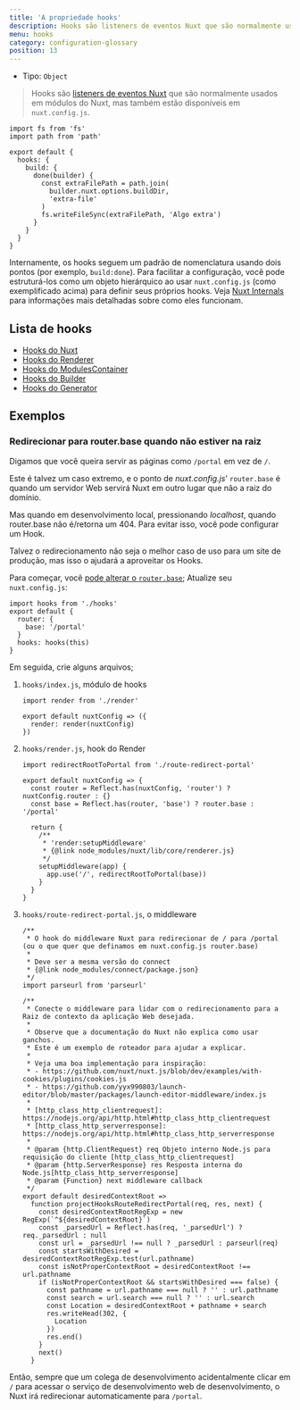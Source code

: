 ```yaml
---
title: 'A propriedade hooks'
description: Hooks são listeners de eventos Nuxt que são normalmente usados ​​em módulos do Nuxt, mas também estão disponíveis em `nuxt.config.js`.
menu: hooks
category: configuration-glossary
position: 13
---
```


- Tipo: `Object`

> Hooks são [listeners de eventos Nuxt](/guides/internals-glossary/internals) que são normalmente usados ​​em módulos do Nuxt, mas também estão disponíveis em `nuxt.config.js`.

```js{}[nuxt.config.js]
import fs from 'fs'
import path from 'path'

export default {
  hooks: {
    build: {
      done(builder) {
        const extraFilePath = path.join(
          builder.nuxt.options.buildDir,
          'extra-file'
        )
        fs.writeFileSync(extraFilePath, 'Algo extra')
      }
    }
  }
}
```

Internamente, os hooks seguem um padrão de nomenclatura usando dois pontos (por exemplo, `build:done`). Para facilitar a configuração, você pode estruturá-los como um objeto hierárquico ao usar `nuxt.config.js` (como exemplificado acima) para definir seus próprios hooks. Veja [Nuxt Internals](/guides/internals-glossary/internals) para informações mais detalhadas sobre como eles funcionam.

## Lista de hooks

- [Hooks do Nuxt](/guides/internals-glossary/internals-renderer#hooks)
- [Hooks do Renderer](/guides/internals-glossary/internals-renderer#hooks)
- [Hooks do ModulesContainer](/guides/internals-glossary/internals-module-container#hooks)
- [Hooks do Builder](/guides/internals-glossary/internals-builder#hooks)
- [Hooks do Generator](/guides/internals-glossary/internals-generator#hooks)

## Exemplos

### Redirecionar para router.base quando não estiver na raiz

Digamos que você queira servir as páginas como `/portal` em vez de `/`.

Este é talvez um caso extremo, e o ponto de _nuxt.config.js_’ `router.base` é quando um servidor Web servirá Nuxt em outro lugar que não a raiz do domínio.

Mas quando em desenvolvimento local, pressionando _localhost_, quando router.base não é/retorna um 404. Para evitar isso, você pode configurar um Hook.

Talvez o redirecionamento não seja o melhor caso de uso para um site de produção, mas isso o ajudará a aproveitar os Hooks.

Para começar, você [pode alterar o `router.base`](/guides/configuration-glossary/configuration-router#base); Atualize seu `nuxt.config.js`:

```js{}[nuxt.config.js]
import hooks from './hooks'
export default {
  router: {
    base: '/portal'
  }
  hooks: hooks(this)
}
```

Em seguida, crie alguns arquivos;

1. `hooks/index.js`, módulo de hooks

   ```js{}[hooks/index.js]
   import render from './render'

   export default nuxtConfig => ({
     render: render(nuxtConfig)
   })
   ```

2. `hooks/render.js`, hook do Render

   ```js{}[hooks/render.js]
   import redirectRootToPortal from './route-redirect-portal'

   export default nuxtConfig => {
     const router = Reflect.has(nuxtConfig, 'router') ? nuxtConfig.router : {}
     const base = Reflect.has(router, 'base') ? router.base : '/portal'

     return {
       /**
        * 'render:setupMiddleware'
        * {@link node_modules/nuxt/lib/core/renderer.js}
        */
       setupMiddleware(app) {
         app.use('/', redirectRootToPortal(base))
       }
     }
   }
   ```

3. `hooks/route-redirect-portal.js`, o middleware

   ```js{}[hooks/route-redirect-portal.js]
   /**
    * O hook do middleware Nuxt para redirecionar de / para /portal (ou o que quer que definamos em nuxt.config.js router.base)
    *
    * Deve ser a mesma versão do connect
    * {@link node_modules/connect/package.json}
    */
   import parseurl from 'parseurl'

   /**
    * Conecte o middleware para lidar com o redirecionamento para a Raiz de contexto da aplicação Web desejada.
    *
    * Observe que a documentação do Nuxt não explica como usar ganchos.
    * Este é um exemplo de roteador para ajudar a explicar.
    *
    * Veja uma boa implementação para inspiração:
    * - https://github.com/nuxt/nuxt.js/blob/dev/examples/with-cookies/plugins/cookies.js
    * - https://github.com/yyx990803/launch-editor/blob/master/packages/launch-editor-middleware/index.js
    *
    * [http_class_http_clientrequest]: https://nodejs.org/api/http.html#http_class_http_clientrequest
    * [http_class_http_serverresponse]: https://nodejs.org/api/http.html#http_class_http_serverresponse
    *
    * @param {http.ClientRequest} req Objeto interno Node.js para requisição do cliente [http_class_http_clientrequest]
    * @param {http.ServerResponse} res Resposta interna do Node.js[http_class_http_serverresponse]
    * @param {Function} next middleware callback
    */
   export default desiredContextRoot =>
     function projectHooksRouteRedirectPortal(req, res, next) {
       const desiredContextRootRegExp = new RegExp(`^${desiredContextRoot}`)
       const _parsedUrl = Reflect.has(req, '_parsedUrl') ? req._parsedUrl : null
       const url = _parsedUrl !== null ? _parsedUrl : parseurl(req)
       const startsWithDesired = desiredContextRootRegExp.test(url.pathname)
       const isNotProperContextRoot = desiredContextRoot !== url.pathname
       if (isNotProperContextRoot && startsWithDesired === false) {
         const pathname = url.pathname === null ? '' : url.pathname
         const search = url.search === null ? '' : url.search
         const Location = desiredContextRoot + pathname + search
         res.writeHead(302, {
           Location
         })
         res.end()
       }
       next()
     }
   ```

Então, sempre que um colega de desenvolvimento acidentalmente clicar em `/` para acessar o serviço de desenvolvimento web de desenvolvimento, o Nuxt irá redirecionar automaticamente para `/portal`.
